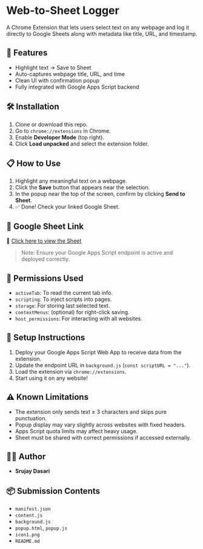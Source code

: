 # Web-to-Sheet Logger

A Chrome Extension that lets users select text on any webpage and log it directly to Google Sheets along with metadata like title, URL, and timestamp.

## 🚀 Features

- Highlight text → Save to Sheet
- Auto-captures webpage title, URL, and time
- Clean UI with confirmation popup
- Fully integrated with Google Apps Script backend

## 🛠️ Installation

1. Clone or download this repo.
2. Go to `chrome://extensions` in Chrome.
3. Enable **Developer Mode** (top right).
4. Click **Load unpacked** and select the extension folder.

## 📋 How to Use

1. Highlight any meaningful text on a webpage.
2. Click the **Save** button that appears near the selection.
3. In the popup near the top of the screen, confirm by clicking **Send to Sheet**.
4. ✅ Done! Check your linked Google Sheet.

## 📎 Google Sheet Link

🔗 [Click here to view the Sheet](https://docs.google.com/spreadsheets/d/16-MAYkD8tuPL8H6gh45ux9jjIEapKzq3FxjbUS-xu2s/edit?gid=0)

> Note: Ensure your Google Apps Script endpoint is active and deployed correctly.

## 🔐 Permissions Used

- `activeTab`: To read the current tab info.
- `scripting`: To inject scripts into pages.
- `storage`: For storing last selected text.
- `contextMenus`: (optional) for right-click saving.
- `host_permissions`: For interacting with all websites.

## 🧰 Setup Instructions

1. Deploy your Google Apps Script Web App to receive data from the extension.
2. Update the endpoint URL in `background.js` (`const scriptURL = "..."`).
3. Load the extension via `chrome://extensions`.
4. Start using it on any website!

## ⚠️ Known Limitations

- The extension only sends text ≥ 3 characters and skips pure punctuation.
- Popup display may vary slightly across websites with fixed headers.
- Apps Script quota limits may affect heavy usage.
- Sheet must be shared with correct permissions if accessed externally.


## 👨‍💻 Author

- **Srujay Dasari**

## 📦 Submission Contents

- `manifest.json`
- `content.js`
- `background.js`
- `popup.html`, `popup.js`
- `icon1.png`
- `README.md`


